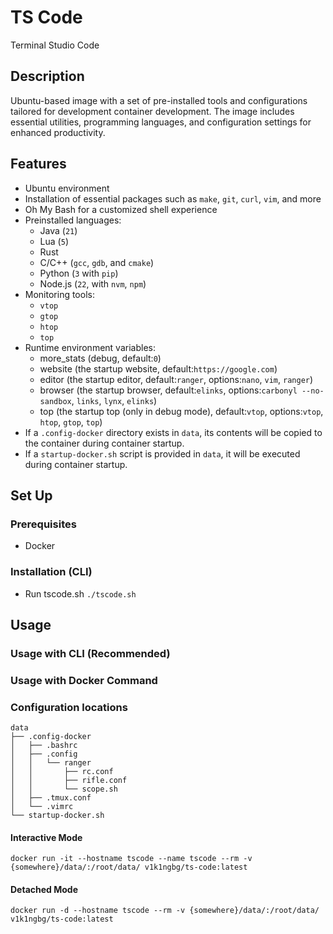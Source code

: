 # TS Code

Terminal Studio Code

## Description

Ubuntu-based image with a set of pre-installed tools and configurations tailored for development container development. The image includes essential utilities, programming languages, and configuration settings for enhanced productivity.

## Features

- Ubuntu environment
- Installation of essential packages such as `make`, `git`, `curl`, `vim`, and more
- Oh My Bash for a customized shell experience
- Preinstalled languages: 
    - Java (`21`)
    - Lua (`5`)
    - Rust
    - C/C++ (`gcc`, `gdb`, and `cmake`)
    - Python (`3` with `pip`)
    - Node.js (`22`, with `nvm`, `npm`)
- Monitoring tools:
    - `vtop`
    - `gtop`
    - `htop`
    - `top`
- Runtime environment variables:
    - more_stats (debug, default:`0`)
    - website (the startup website, default:`https://google.com`)
    - editor (the startup editor, default:`ranger`, options:`nano`, `vim`, `ranger`)
    - browser (the startup browser, default:`elinks`, options:`carbonyl --no-sandbox`, `links`, `lynx`, `elinks`)
    - top (the startup top (only in debug mode), default:`vtop`, options:`vtop`, `htop`, `gtop`, `top`)
- If a `.config-docker` directory exists in `data`, its contents will be copied to the container during container startup.
- If a `startup-docker.sh` script is provided in `data`, it will be executed during container startup.

## Set Up

### Prerequisites

- Docker

### Installation (CLI)

- Run tscode.sh `./tscode.sh`

## Usage

### Usage with CLI (Recommended)



### Usage with Docker Command

### Configuration locations

```
data
├── .config-docker
│   ├── .bashrc
│   ├── .config
│   │   └── ranger
│   │       ├── rc.conf
│   │       ├── rifle.conf
│   │       └── scope.sh
│   ├── .tmux.conf
│   └── .vimrc
└── startup-docker.sh
```

#### Interactive Mode

`docker run -it --hostname tscode --name tscode --rm -v {somewhere}/data/:/root/data/ v1k1ngbg/ts-code:latest`

#### Detached Mode

`docker run -d --hostname tscode --rm -v {somewhere}/data/:/root/data/ v1k1ngbg/ts-code:latest`

